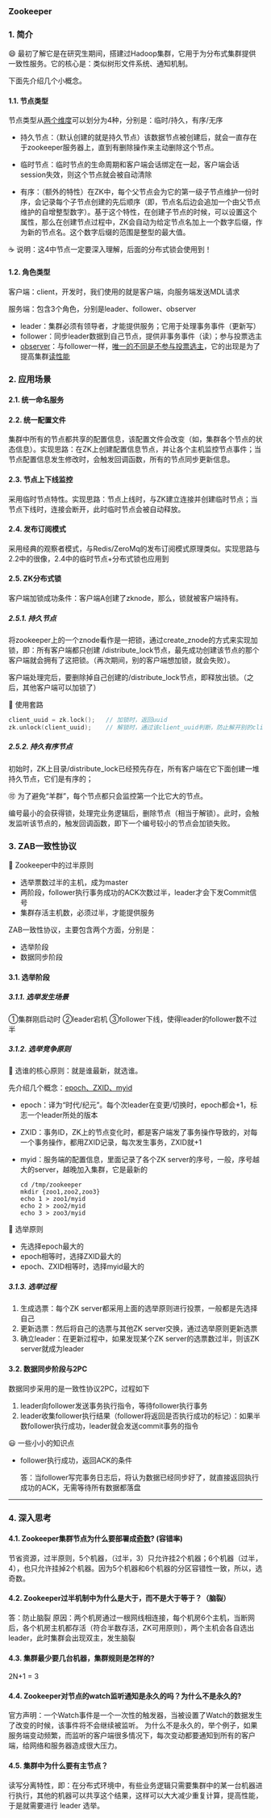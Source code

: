 
### Zookeeper

### 1. 简介

:smile: 最初了解它是在研究生期间，搭建过Hadoop集群，它用于为分布式集群提供一致性服务。它的核心是：类似树形文件系统、通知机制。

下面先介绍几个小概念。

#### 1.1. 节点类型

节点类型从<u>两个维度</u>可以划分为4种，分别是：临时/持久，有序/无序

- 持久节点：（默认创建的就是持久节点）该数据节点被创建后，就会一直存在于zookeeper服务器上，直到有删除操作来主动删除这个节点。

- 临时节点：临时节点的生命周期和客户端会话绑定在一起，客户端会话session失效，则这个节点就会被自动清除
- 有序：（额外的特性）在ZK中，每个父节点会为它的第一级子节点维护一份时序，会记录每个子节点创建的先后顺序（即，节点名后边会追加一个由父节点维护的自增整型数字）。基于这个特性，在创建子节点的时候，可以设置这个属性，那么在创建节点过程中，ZK会自动为给定节点名加上一个数字后缀，作为新的节点名。这个数字后缀的范围是整型的最大值。

:coffee: 说明：这4中节点一定要深入理解，后面的分布式锁会使用到！

#### 1.2. 角色类型

客户端：client，开发时，我们使用的就是客户端，向服务端发送MDL请求

服务端：包含3个角色，分别是leader、follower、observer

- leader：集群必须有领导者，才能提供服务；它用于处理事务事件（更新写）
- follower：同步leader数据到自己节点，提供非事务事件（读）；参与投票选主
- <u>observer</u>：与follower一样，<u>唯一的不同是不参与投票选主</u>，它的出现是为了提高集群<u>读性能</u>

### 2. 应用场景

#### 2.1. 统一命名服务

#### 2.2. 统一配置文件

集群中所有的节点都共享的配置信息，该配置文件会改变（如，集群各个节点的状态信息）。实现思路：在ZK上创建配置信息节点，并让各个主机监控节点事件；当节点配置信息发生修改时，会触发回调函数，所有的节点同步更新信息。

#### 2.3. 节点上下线监控

采用临时节点特性。实现思路：节点上线时，与ZK建立连接并创建临时节点；当节点下线时，连接会断开，此时临时节点会被自动释放。

#### 2.4. 发布订阅模式

采用经典的观察者模式，与Redis/ZeroMq的发布订阅模式原理类似。实现思路与2.2中的很像，2.4中的临时节点+分布式锁也应用到

#### 2.5. ZK分布式锁

客户端加锁成功条件：客户端A创建了zknode，那么，锁就被客户端持有。

##### 2.5.1. 持久节点

将zookeeper上的一个znode看作是一把锁，通过create_znode的方式来实现加锁，即：所有客户端都只创建 /distribute_lock节点，最先成功创建该节点的那个客户端就会拥有了这把锁。（再次期间，别的客户端想加锁，就会失败）。

客户端处理完后，要删除掉自己创建的/distribute_lock节点，即释放出锁。（之后，其他客户端可以加锁了）

:baby_chick: 使用套路

```c
client_uuid = zk.lock();   // 加锁时，返回uuid
zk.unlock(client_uuid);    // 解锁时，通过该client_uuid判断，防止解开别的client的锁，造成锁失效
```

##### 2.5.2. 持久有序节点

初始时，ZK上目录/distribute_lock已经预先存在，所有客户端在它下面创建一堆持久节点，它们是有序的；

:accept: 为了避免“羊群”，每个节点都只会监控第一个比它大的节点。

编号最小的会获得锁，处理完业务逻辑后，删除节点（相当于解锁）。此时，会触发监听该节点的，触发回调函数，即下一个编号较小的节点会加锁失败。

### 3. ZAB一致性协议

:jack_o_lantern: Zookeeper中的过半原则

- 选举票数过半的主机，成为master
- 两阶段，follower执行事务成功的ACK次数过半，leader才会下发Commit信号
- 集群存活主机数，必须过半，才能提供服务

ZAB一致性协议，主要包含两个方面，分别是：

- 选举阶段
- 数据同步阶段

#### 3.1. 选举阶段

##### 3.1.1. 选举发生场景

①集群刚启动时 ②leader宕机 ③follower下线，使得leader的follower数不过半

##### 3.1.2. 选举竞争原则

:japanese_ogre: 选谁的核心原则：就是谁最新，就选谁。

先介绍几个概念：<u>epoch、ZXID、myid</u>

- epoch：译为“时代/纪元”。每个次leader在变更/切换时，epoch都会+1，标志一个leader所处的版本

- ZXID：事务ID，ZK上的节点变化时，都是客户端发了事务操作导致的，对每一个事务操作，都用ZXID记录，每次发生事务，ZXID就+1

- myid：服务端的配置信息，里面记录了各个ZK server的序号，一般，序号越大的server，越晚加入集群，它是最新的

  ```shell
  cd /tmp/zookeeper
  mkdir {zoo1,zoo2,zoo3}
  echo 1 > zoo1/myid
  echo 2 > zoo2/myid
  echo 3 > zoo3/myid
  ```

:stew: 选举原则

- 先选择epoch最大的
- epoch相等时，选择ZXID最大的
- epoch、ZXID相等时，选择myid最大的

##### 3.1.3. 选举过程

1. 生成选票：每个ZK server都采用上面的选举原则进行投票，一般都是先选择自己
2. 更新选票：然后将自己的选票与其他ZK server交换，通过选举原则更新选票
3. 确立leader：在更新过程中，如果发现某个ZK server的选票数过半，则该ZK server就成为leader



#### 3.2. 数据同步阶段与2PC

数据同步采用的是一致性协议2PC，过程如下

1. leader向follower发送事务执行指令，等待follower执行事务
2. leader收集follower执行结果（follower将返回是否执行成功的标记）：如果半数follower执行成功，leader就会发送commit事务的指令

:smiley: 一些小小的知识点

- follower执行成功，返回ACK的条件

  答：当follower写完事务日志后，将认为数据已经同步好了，就直接返回执行成功的ACK，无需等待所有数据都落盘

---



### 4. 深入思考

#### 4.1. Zookeeper集群节点为什么要部署成<u>奇数</u>? (容错率)

节省资源，过半原则，5个机器，（过半，3）只允许挂2个机器；6个机器（过半，4），也只允许挂掉2个机器。因为5个机器和6个机器的分区容错性一致，所以，选奇数。

#### 4.2. Zookeeper过半机制中为什么是大于，而不是大于等于？（脑裂）

答：防止脑裂
原因：两个机房通过一根网线相连接，每个机房6个主机，当断网后，各个机房主机都存活（符合半数存活，ZK可用原则），两个主机会各自选出leader，此时集群会出现双主，发生脑裂

#### 4.3. 集群最少要几台机器，集群规则是怎样的?

2N+1 = 3

#### 4.4. Zookeeper对节点的watch监听通知是永久的吗？为什么不是永久的?

官方声明：一个Watch事件是一个一次性的触发器，当被设置了Watch的数据发生了改变的时候，该事件将不会继续被监听。
为什么不是永久的，举个例子，如果服务端变动频繁，而监听的客户端很多情况下，每次变动都要通知到所有的客户端，给网络和服务器造成很大压力。

#### 4.5. 集群中为什么要有主节点？

读写分离特性，即：在分布式环境中，有些业务逻辑只需要集群中的某一台机器进行执行，其他的机器可以共享这个结果，这样可以大大减少重复计算，提高性能，于是就需要进行 leader 选举。
